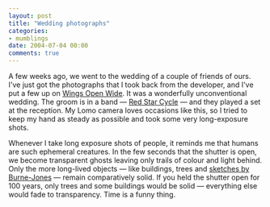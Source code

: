 ```yaml
---
layout: post
title: "Wedding photographs"
categories:
- mumblings
date: 2004-07-04 00:00
comments: true
---
```


<p>A few weeks ago, we went to the wedding of a couple of friends of ours. I've just got the photographs that I took back from the developer, and I've put a few up on <a href="http://www.rousette.org.uk/wingsopenwide/index.php" title="Wings Open Wide">Wings Open Wide</a>. It was a wonderfully unconventional wedding. The groom is in a band &mdash; <a href="http://www.redstarcycle.co.uk/" title="Go and see them and buy their EP!">Red Star Cycle</a> &mdash; and they played a set at the reception. My Lomo camera loves occasions like this, so I tried to keep my hand as steady as possible and took some very long-exposure shots.</p><p>Whenever I take long exposure shots of people, it reminds me that humans are such ephemeral creatures. In the few seconds that the shutter is open, we become transparent ghosts leaving only trails of colour and light behind. Only the more long-lived objects &mdash; like buildings, trees and <a href="http://www.rousette.org.uk/wingsopenwide/archives/2004/07/04/the-angel-and-the-drummer/" title="The angel and the drummer">sketches by Burne-Jones</a> &mdash; remain comparatively solid. If you held the shutter open for 100 years, only trees and some buildings would be solid &mdash; everything else would fade to transparency. Time is a funny thing.</p>


